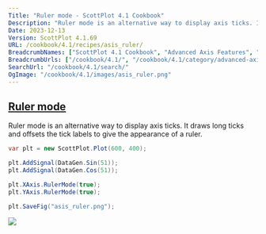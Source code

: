 ```yaml
---
Title: "Ruler mode - ScottPlot 4.1 Cookbook"
Description: "Ruler mode is an alternative way to display axis ticks. It draws long ticks and offsets the tick labels to give the appearance of a ruler."
Date: 2023-12-13
Version: ScottPlot 4.1.69
URL: /cookbook/4.1/recipes/asis_ruler/
BreadcrumbNames: ["ScottPlot 4.1 Cookbook", "Advanced Axis Features", "Ruler mode"]
BreadcrumbUrls: ["/cookbook/4.1/", "/cookbook/4.1/category/advanced-axis-features", "/cookbook/4.1/recipes/asis_ruler/"]
SearchUrl: "/cookbook/4.1/search/"
OgImage: "/cookbook/4.1/images/asis_ruler.png"
---
```


<h2><a id='ruler-mode' href='/cookbook/4.1/recipes/asis_ruler/'>Ruler mode</a></h2>

Ruler mode is an alternative way to display axis ticks. It draws long ticks and offsets the tick labels to give the appearance of a ruler.

```cs
var plt = new ScottPlot.Plot(600, 400);

plt.AddSignal(DataGen.Sin(51));
plt.AddSignal(DataGen.Cos(51));

plt.XAxis.RulerMode(true);
plt.YAxis.RulerMode(true);

plt.SaveFig("asis_ruler.png");
```

<img src='../../images/asis_ruler.png' class='d-block mx-auto my-5' />


